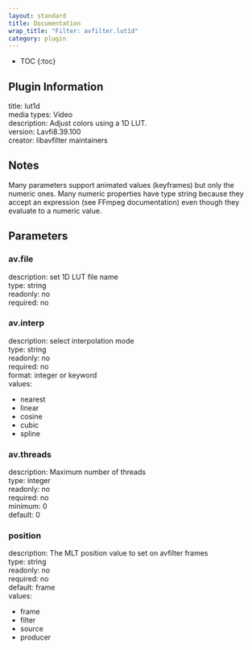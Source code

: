 ```yaml
---
layout: standard
title: Documentation
wrap_title: "Filter: avfilter.lut1d"
category: plugin
---
```

* TOC
{:toc}

## Plugin Information

title: lut1d  
media types:
Video  
description: Adjust colors using a 1D LUT.  
version: Lavfi8.39.100  
creator: libavfilter maintainers  

## Notes

Many parameters support animated values (keyframes) but only the numeric ones. Many numeric properties have type string because they accept an expression (see FFmpeg documentation) even though they evaluate to a numeric value.

## Parameters

### av.file

  
description:
set 1D LUT file name  
type: string  
readonly: no  
required: no  

### av.interp

  
description:
select interpolation mode  
type: string  
readonly: no  
required: no  
format: integer or keyword  
values:  

* nearest
* linear
* cosine
* cubic
* spline

### av.threads

  
description:
Maximum number of threads  
type: integer  
readonly: no  
required: no  
minimum: 0  
default: 0  

### position

  
description:
The MLT position value to set on avfilter frames  
type: string  
readonly: no  
required: no  
default: frame  
values:  

* frame
* filter
* source
* producer

